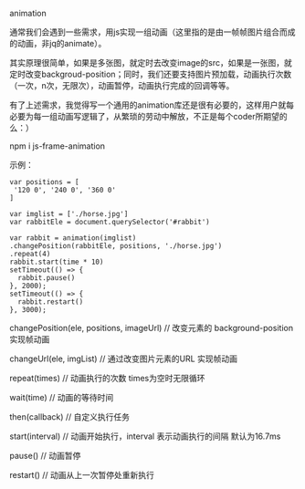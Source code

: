 animation

通常我们会遇到一些需求，用js实现一组动画（这里指的是由一帧帧图片组合而成的动画，非jq的animate）。

其实原理很简单，如果是多张图，就定时去改变image的src，如果是一张图，就定时改变backgroud-position；同时，我们还要支持图片预加载，动画执行次数（一次，n次，无限次），动画暂停，动画执行完成的回调等等。

有了上述需求，我觉得写一个通用的animation库还是很有必要的，这样用户就每必要为每一组动画写逻辑了，从繁琐的劳动中解放，不正是每个coder所期望的么：）


  npm i js-frame-animation

示例：

    var positions = [
     '120 0', '240 0', '360 0'
    ]

    var imglist = ['./horse.jpg']
    var rabbitEle = document.querySelector('#rabbit')

    var rabbit = animation(imglist)
    .changePosition(rabbitEle, positions, './horse.jpg')
    .repeat(4)
    rabbit.start(time * 10)
    setTimeout(() => {
      rabbit.pause()
    }, 2000);
    setTimeout(() => {
      rabbit.restart()
    }, 3000);


changePosition(ele, positions, imageUrl)  // 改变元素的 background-position 实现帧动画
    
changeUrl(ele, imgList) // 通过改变图片元素的URL 实现帧动画

repeat(times) // 动画执行的次数 times为空时无限循环

wait(time) // 动画的等待时间

then(callback) // 自定义执行任务

start(interval) // 动画开始执行，interval 表示动画执行的间隔 默认为16.7ms

pause() // 动画暂停

restart() // 动画从上一次暂停处重新执行
